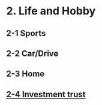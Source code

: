 # 2. Life and Hobby 
## 2-1 Sports
## 2-2 Car/Drive
## 2-3 Home
## [2-4 Investment trust](2-LifeandHobby/2-4-investment.md)
